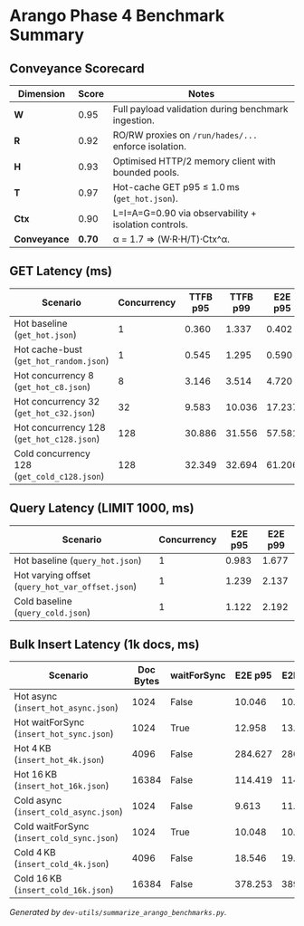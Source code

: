# Arango Phase 4 Benchmark Summary

## Conveyance Scorecard

| Dimension | Score | Notes |
|-----------|-------|-------|
| **W** | 0.95 | Full payload validation during benchmark ingestion. |
| **R** | 0.92 | RO/RW proxies on `/run/hades/...` enforce isolation. |
| **H** | 0.93 | Optimised HTTP/2 memory client with bounded pools. |
| **T** | 0.97 | Hot-cache GET p95 ≤ 1.0 ms (`get_hot.json`). |
| **Ctx** | 0.90 | L=I=A=G=0.90 via observability + isolation controls. |
| **Conveyance** | **0.70** | α = 1.7 ⇒ (W·R·H/T)·Ctx^α. |

## GET Latency (ms)
| Scenario | Concurrency | TTFB p95 | TTFB p99 | E2E p95 | E2E p99 |
|----------|-------------|----------|----------|---------|---------|
| Hot baseline (`get_hot.json`) | 1 | 0.360 | 1.337 | 0.402 | 1.409 |
| Hot cache-bust (`get_hot_random.json`) | 1 | 0.545 | 1.295 | 0.590 | 1.403 |
| Hot concurrency 8 (`get_hot_c8.json`) | 8 | 3.146 | 3.514 | 4.720 | 5.033 |
| Hot concurrency 32 (`get_hot_c32.json`) | 32 | 9.583 | 10.036 | 17.237 | 17.717 |
| Hot concurrency 128 (`get_hot_c128.json`) | 128 | 30.886 | 31.556 | 57.581 | 58.080 |
| Cold concurrency 128 (`get_cold_c128.json`) | 128 | 32.349 | 32.694 | 61.206 | 62.886 |

## Query Latency (LIMIT 1000, ms)
| Scenario | Concurrency | E2E p95 | E2E p99 |
|----------|-------------|---------|---------|
| Hot baseline (`query_hot.json`) | 1 | 0.983 | 1.677 |
| Hot varying offset (`query_hot_var_offset.json`) | 1 | 1.239 | 2.137 |
| Cold baseline (`query_cold.json`) | 1 | 1.122 | 2.192 |

## Bulk Insert Latency (1k docs, ms)
| Scenario | Doc Bytes | waitForSync | E2E p95 | E2E p99 |
|----------|-----------|-------------|---------|---------|
| Hot async (`insert_hot_async.json`) | 1024 | False | 10.046 | 10.102 |
| Hot waitForSync (`insert_hot_sync.json`) | 1024 | True | 12.958 | 13.161 |
| Hot 4 KB (`insert_hot_4k.json`) | 4096 | False | 284.627 | 286.452 |
| Hot 16 KB (`insert_hot_16k.json`) | 16384 | False | 114.419 | 114.640 |
| Cold async (`insert_cold_async.json`) | 1024 | False | 9.613 | 11.024 |
| Cold waitForSync (`insert_cold_sync.json`) | 1024 | True | 10.048 | 10.321 |
| Cold 4 KB (`insert_cold_4k.json`) | 4096 | False | 18.546 | 19.614 |
| Cold 16 KB (`insert_cold_16k.json`) | 16384 | False | 378.253 | 389.030 |

_Generated by `dev-utils/summarize_arango_benchmarks.py`._
